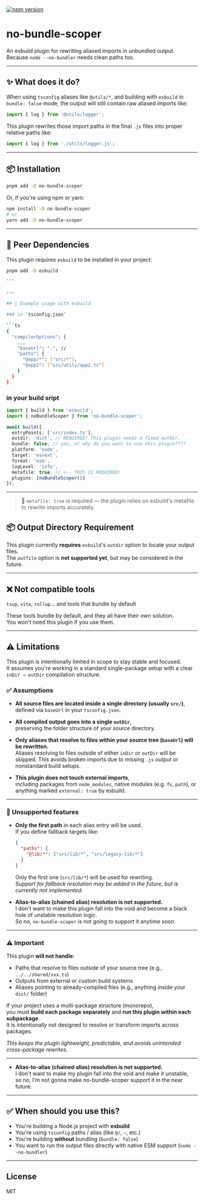 [![npm version](https://img.shields.io/npm/v/no-bundle-scoper?color=blue)](https://www.npmjs.com/package/no-bundle-scoper)

# no-bundle-scoper

An esbuild plugin for rewriting aliased imports in unbundled output.  
Because `node --no-bundler` needs clean paths too.

---

## ✨ What does it do?

When using `tsconfig` aliases like `@utils/*`, and building with `esbuild` in `bundle: false` mode, the output will still contain raw aliased imports like:

```js
import { log } from '@utils/logger';
```

This plugin rewrites those import paths in the final `.js` files into proper relative paths like:

```js
import { log } from './utils/logger.js';
```

---

## 📦 Installation

```sh
pnpm add -D no-bundle-scoper
```

Or, if you're using npm or yarn:

```sh
npm install -D no-bundle-scoper
# or
yarn add -D no-bundle-scoper
```

---

## 🔌 Peer Dependencies

This plugin requires `esbuild` to be installed in your project:

````bash
pnpm add -D esbuild

```

---

## 🔧 Example usage with esbuild

### in `tsconfig.json`

```ts
{
  "compilerOptions": {
    ...
    "baseUrl": ".", //
    "paths": {
      "@app/*": ["src/*"],
      "@app2": ["src/utils/app2.ts"]
    }
  }
}

````

### in your build sript

```ts
import { build } from 'esbuild';
import { noBundleScoper } from 'no-bundle-scoper';

await build({
  entryPoints: ['src/index.ts'],
  outdir: 'dist', // REQUIRED! This plugin needs a fixed outdir.
  bundle: false, // yes, or why do you want to use this plugin????
  platform: 'node',
  target: 'esnext',
  format: 'esm',
  logLevel: 'info',
  metafile: true, // <-- THIS IS REQUIRED!
  plugins: [noBundleScoper()]
});
```

---

> 📌 `metafile: true` is required — the plugin relies on esbuild's metafile to rewrite imports accurately.

## 📦 Output Directory Requirement

This plugin currently **requires** `esbuild`'s `outdir` option to locate your output files.  
The `outfile` option is **not supported yet**, but may be considered in the future.

---

## ❌ Not compatible tools

`tsup`, `vite`, `rollup`... and tools that bundle by default

These tools bundle by default, and they all have their own solution.  
You won't need this plugin if you use them.

---

## ⚠ Limitations

This plugin is intentionally limited in scope to stay stable and focused.  
It assumes you're working in a standard single-package setup with a clear `inDir → outDir` compilation structure.

### ✅ Assumptions

- **All source files are located inside a single directory (usually `src/`)**,  
  defined via `baseUrl` in your `tsconfig.json`.

- **All compiled output goes into a single `outDir`**,  
  preserving the folder structure of your source directory.

- **Only aliases that resolve to files within your source tree (`baseUrl`) will be rewritten.**  
  Aliases resolving to files outside of either `inDir` or `outDir` will be skipped.
  This avoids broken imports due to missing `.js` output or nonstandard build setups.

- **This plugin does not touch external imports**,  
  including packages from `node_modules`, native modules (e.g. `fs`, `path`), or anything marked `external: true` by esbuild.

---

### 🚫 Unsupported features

- **Only the first path** in each alias entry will be used.  
  If you define fallback targets like:

  ```json
  {
    "paths": {
      "@lib/*": ["src/lib/*", "src/legacy-lib/*"]
    }
  }
  ```

  Only the first one (`src/lib/*`) will be used for rewriting.  
  _Support for fallback resolution may be added in the future, but is currently not implemented._

- **Alias-to-alias (chained alias) resolution is not supported.**  
  I don't want to make this plugin fall into the void and become a black hole of unstable resolution logic.  
  So no, `no-bundle-scoper` is not going to support it anytime soon.

---

### ⚠️ Important

This plugin **will not handle**:

- Paths that resolve to files outside of your source tree (e.g., `../../shared/xxx.ts`)
- Outputs from external or custom build systems
- Aliases pointing to already-compiled files (e.g., anything inside your `dist/` folder)

If your project uses a multi-package structure (monorepo),  
you must **build each package separately** and **run this plugin within each subpackage**.  
It is intentionally not designed to resolve or transform imports across packages.

_This keeps the plugin lightweight, predictable, and avoids unintended cross-package rewrites._

---

- **Alias-to-alias (chained alias) resolution is not supported.**  
  I don't want to make my plugin fall into the void and make it unstable,  
  so no, I'm not gonna make no-bundle-scoper support it in the near future.

---

## ✅ When should you use this?

- You're building a Node.js project with **esbuild**
- You're using `tsconfig` paths / alias (like `@/`, `~`, etc.)
- You're building **without** bundling (`bundle: false`)
- You want to run the output files directly with native ESM support (`node --no-bundler`)

---

## License

MIT
